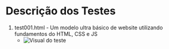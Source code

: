 # Descrição dos Testes

1. test001.html - Um modelo ultra básico de website utilizando fundamentos do HTML, CSS e JS
   - ![Visual do teste](https://www.notion.so/mylimbo/Markdown-e-padroniza-o-nas-anota-es-71fec8dbe0b24238acb9063ad17b234b "Visual do teste")
